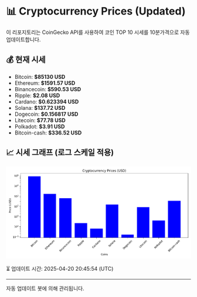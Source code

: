 
# 📊 Cryptocurrency Prices (Updated)

이 리포지토리는 CoinGecko API를 사용하여 코인 TOP 10 시세를 10분가격으로 자동 업데이트합니다.

## 💰 현재 시세
- Bitcoin: **$85130 USD**
- Ethereum: **$1591.57 USD**
- Binancecoin: **$590.53 USD**
- Ripple: **$2.08 USD**
- Cardano: **$0.623394 USD**
- Solana: **$137.72 USD**
- Dogecoin: **$0.156817 USD**
- Litecoin: **$77.78 USD**
- Polkadot: **$3.91 USD**
- Bitcoin-cash: **$336.52 USD**

## 📈 시세 그래프 (로그 스케일 적용)
![Crypto Prices](crypto_prices.png)

⏳ 업데이트 시간: 2025-04-20 20:45:54 (UTC)

---
자동 업데이트 봇에 의해 관리됩니다.
